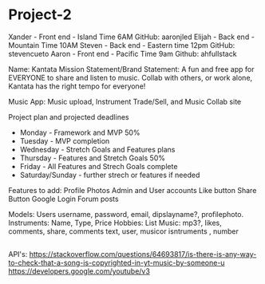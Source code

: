 # Project-2
Xander - Front end - Island Time 6AM GitHub: aaronjled
Elijah - Back end - Mountain Time 10AM
Steven - Back end - Eastern time 12pm GitHub: stevencueto
Aaron - Front end - Pacific Time 9am Github: ahfullstack

Name: Kantata
Mission Statement/Brand Statement: A fun and free app for EVERYONE to share and listen to music. Collab with others, or work alone, Kantata has the right tempo for everyone!

Music App:
Music upload, Instrument Trade/Sell, and Music Collab site

Project plan and projected deadlines
- Monday - Framework and MVP 50%
- Tuesday - MVP completion
- Wednesday - Stretch Goals and Features plans
- Thursday - Features and Stretch Goals 50%
- Friday - All Features and Strech Goals complete
- Saturday/Sunday - further strech or features if needed

Features to add:
Profile Photos
Admin and User accounts
Like button
Share Button
Google Login
Forum posts

Models:
Users username, password, email, dipslayname?, profilephoto.
Instruments: Name, Type, Price
Hobbies: List
Music: mp3?, likes, comments, share,
comments text, user, musicor isntruments , number  

## 
API's:
https://stackoverflow.com/questions/64693817/is-there-is-any-way-to-check-that-a-song-is-copyrighted-in-yt-music-by-someone-u
https://developers.google.com/youtube/v3
